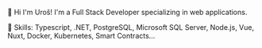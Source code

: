 👋 Hi I'm Uroš! I'm a Full Stack Developer specializing in web applications.

🔧 Skills: Typescript, .NET, PostgreSQL, Microsoft SQL Server, Node.js, Vue, Nuxt, Docker, Kubernetes, Smart Contracts...

<!--
**jurosm/jurosm** is a ✨ _special_ ✨ repository because its `README.md` (this file) appears on your GitHub profile.

Here are some ideas to get you started:

- 🔭 I’m currently working on ...
- 🌱 I’m currently learning ...
- 👯 I’m looking to collaborate on ...
- 🤔 I’m looking for help with ...
- 💬 Ask me about ...
- 📫 How to reach me: ...
- 😄 Pronouns: ...
- ⚡ Fun fact: ...
-->
